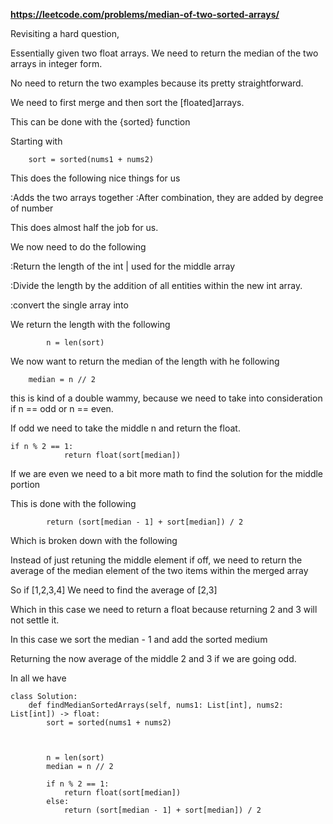 **https://leetcode.com/problems/median-of-two-sorted-arrays/**


Revisiting a hard question,

Essentially given two float arrays. We need to return the median of the two arrays in integer form.

No need to return the two examples because its pretty straightforward.

We need to first merge and then sort the [floated]arrays.

This can be done with the {sorted} function

Starting with 

		sort = sorted(nums1 + nums2)

This does the following nice things for us

:Adds the two arrays together
:After combination, they are added by degree of number


This does almost half the job for us.

We now need to do the following


:Return the length of the int | used for the middle array

:Divide the length by the addition of all entities within the new int array.

:convert the single array into


We return the length with the following

			n = len(sort)


We now want to return the median of the length with he following

		median = n // 2

this is kind of a double wammy, because we need to take into consideration if n == odd or n == even.

If odd we need to take the middle n and return the float.

    if n % 2 == 1:
                return float(sort[median])

If we are even we need to a bit more math to find the solution for the middle portion

This is done with the following



            return (sort[median - 1] + sort[median]) / 2



Which is broken down with the following

Instead of just retuning the middle element if off, we need to return the average of the median element of the two items within 
the merged array

So if [1,2,3,4] We need to find the average of [2,3]

Which in this case we need to return a float because returning 2 and 3 will not settle it.

In this case we sort the median - 1 and add the sorted medium

Returning the now average of the middle 2 and 3 if we are going odd. 

In all we have 




    class Solution:
        def findMedianSortedArrays(self, nums1: List[int], nums2: List[int]) -> float:
            sort = sorted(nums1 + nums2)
            
    
            
            n = len(sort)
            median = n // 2
    
            if n % 2 == 1:
                return float(sort[median])
            else:
                return (sort[median - 1] + sort[median]) / 2




 




 

